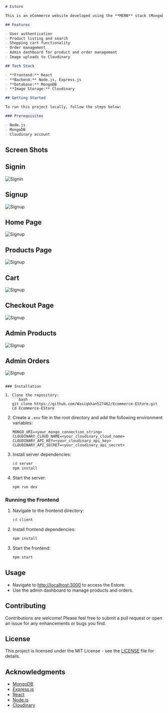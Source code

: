 ```markdown
# Estore

This is an eCommerce website developed using the **MERN** stack (MongoDB, Express.js, React, Node.js). The application includes a user-friendly front end for shopping and an admin dashboard for managing products and orders. It also utilizes Cloudinary for image storage.

## Features

- User authentication
- Product listing and search
- Shopping cart functionality
- Order management
- Admin dashboard for product and order management
- Image uploads to Cloudinary

## Tech Stack

- **Frontend:** React
- **Backend:** Node.js, Express.js
- **Database:** MongoDB
- **Image Storage:** Cloudinary

## Getting Started

To run this project locally, follow the steps below:

### Prerequisites

- Node.js
- MongoDB
- Cloudinary account
```

## Screen Shots

## Signin
![Signin](https://github.com/Wasiqkhan527462/Ecommerce-EStore/blob/377f040cbeb410c8e4ecfd6943e096bc7e94b549/Signin.png)

## Signup
![Signup](https://github.com/Wasiqkhan527462/Ecommerce-EStore/blob/377f040cbeb410c8e4ecfd6943e096bc7e94b549/Signup.png)

## Home Page
![Signup](https://github.com/Wasiqkhan527462/Ecommerce-EStore/blob/377f040cbeb410c8e4ecfd6943e096bc7e94b549/Home.png)

## Products Page
![Signup](https://github.com/Wasiqkhan527462/Ecommerce-EStore/blob/377f040cbeb410c8e4ecfd6943e096bc7e94b549/Products.png)

## Cart
![Signup](https://github.com/Wasiqkhan527462/Ecommerce-EStore/blob/377f040cbeb410c8e4ecfd6943e096bc7e94b549/Signup.png)

## Checkout Page
![Signup](https://github.com/Wasiqkhan527462/Ecommerce-EStore/blob/377f040cbeb410c8e4ecfd6943e096bc7e94b549/Checkout.png)

## Admin Products
![Signup](https://github.com/Wasiqkhan527462/Ecommerce-EStore/blob/377f040cbeb410c8e4ecfd6943e096bc7e94b549/Admin%20Product.png)

## Admin Orders
![Signup](https://github.com/Wasiqkhan527462/Ecommerce-EStore/blob/377f040cbeb410c8e4ecfd6943e096bc7e94b549/Admin%20Order.png)
```

### Installation

1. Clone the repository:
   ```bash
   git clone https://github.com/Wasiqkhan527462/Ecommerce-EStore.git
   cd Ecommerce-EStore
   ```

2. Create a `.env` file in the root directory and add the following environment variables:
   ```plaintext
   MONGO_URI=<your_mongo_connection_string>
   CLOUDINARY_CLOUD_NAME=<your_cloudinary_cloud_name>
   CLOUDINARY_API_KEY=<your_cloudinary_api_key>
   CLOUDINARY_API_SECRET=<your_cloudinary_api_secret>
   ```
   

3. Install server dependencies:
   ```bash
   cd server
   npm install
   ```

4. Start the server:
   ```bash
   npm run dev
   ```

### Running the Frontend

1. Navigate to the frontend directory:
   ```bash
   cd client
   ```

2. Install frontend dependencies:
   ```bash
   npm install
   ```

3. Start the frontend:
   ```bash
   npm start
   ```

## Usage

- Navigate to [http://localhost:3000](http://localhost:3000) to access the Estore.
- Use the admin dashboard to manage products and orders.

## Contributing

Contributions are welcome! Please feel free to submit a pull request or open an issue for any enhancements or bugs you find.

## License

This project is licensed under the MIT License - see the [LICENSE](LICENSE) file for details.

## Acknowledgments

- [MongoDB](https://www.mongodb.com/)
- [Express.js](https://expressjs.com/)
- [React](https://reactjs.org/)
- [Node.js](https://nodejs.org/)
- [Cloudinary](https://cloudinary.com/)
```
